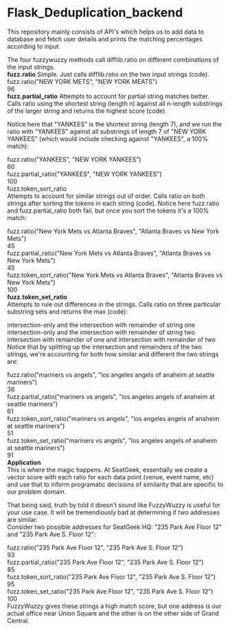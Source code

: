 # Flask_Deduplication_backend
This repository mainly consists of API's which helps us to add data to database and fetch user details and prints the matching percentages according to input.<br>

The four fuzzywuzzy methods call difflib.ratio on different combinations of the input strings.
<br>
<b>fuzz.ratio</b>
Simple. Just calls difflib.ratio on the two input strings (code).
<br>
fuzz.ratio("NEW YORK METS", "NEW YORK MEATS")<br>
96<br>
<b>fuzz.partial_ratio</b>
Attempts to account for partial string matches better. Calls ratio using the shortest string (length n) against all n-length substrings of the larger string and returns the highest score (code).<br>

Notice here that "YANKEES" is the shortest string (length 7), and we run the ratio with "YANKEES" against all substrings of length 7 of "NEW YORK YANKEES" (which would include checking against "YANKEES", a 100% match):<br>

fuzz.ratio("YANKEES", "NEW YORK YANKEES")<br>
60<br>
fuzz.partial_ratio("YANKEES", "NEW YORK YANKEES")<br>
100<br>
fuzz.token_sort_ratio<br>
Attempts to account for similar strings out of order. Calls ratio on both strings after sorting the tokens in each string (code). Notice here fuzz.ratio and fuzz.partial_ratio both fail, but once you sort the tokens it's a 100% match:<br>

fuzz.ratio("New York Mets vs Atlanta Braves", "Atlanta Braves vs New York Mets")<br>
45<br>
fuzz.partial_ratio("New York Mets vs Atlanta Braves", "Atlanta Braves vs New York Mets")<br>
45<br>
fuzz.token_sort_ratio("New York Mets vs Atlanta Braves", "Atlanta Braves vs New York Mets")<br>
100<br>
<b>fuzz.token_set_ratio</b><br>
Attempts to rule out differences in the strings. Calls ratio on three particular substring sets and returns the max (code):<br>

intersection-only and the intersection with remainder of string one<br>
intersection-only and the intersection with remainder of string two<br>
intersection with remainder of one and intersection with remainder of two<br>
Notice that by splitting up the intersection and remainders of the two strings, we're accounting for both how similar and different the two strings are:<br>

fuzz.ratio("mariners vs angels", "los angeles angels of anaheim at seattle mariners")<br>
36<br>
fuzz.partial_ratio("mariners vs angels", "los angeles angels of anaheim at seattle mariners")<br>
61<br>
fuzz.token_sort_ratio("mariners vs angels", "los angeles angels of anaheim at seattle mariners")<br>
51<br>
fuzz.token_set_ratio("mariners vs angels", "los angeles angels of anaheim at seattle mariners")<br>
91<br>
<b>Application</b><br>
This is where the magic happens. At SeatGeek, essentially we create a vector score with each ratio for each data point (venue, event name, etc) and use that to inform programatic decisions of similarity that are specific to our problem domain.<br>

That being said, truth by told it doesn't sound like FuzzyWuzzy is useful for your use case. It will be tremendiously bad at determining if two addresses are similar.<br> Consider two possible addresses for SeatGeek HQ: "235 Park Ave Floor 12" and "235 Park Ave S. Floor 12":<br>

fuzz.ratio("235 Park Ave Floor 12", "235 Park Ave S. Floor 12")<br>
93<br>
fuzz.partial_ratio("235 Park Ave Floor 12", "235 Park Ave S. Floor 12")<br>
85<br>
fuzz.token_sort_ratio("235 Park Ave Floor 12", "235 Park Ave S. Floor 12")<br>
95<br>
fuzz.token_set_ratio("235 Park Ave Floor 12", "235 Park Ave S. Floor 12")<br>
100<br>
FuzzyWuzzy gives these strings a high match score, but one address is our actual office near Union Square and the other is on the other side of Grand Central.
